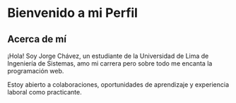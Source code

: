 # Bienvenido a mi Perfil

## Acerca de mí

¡Hola! Soy Jorge Chávez, un estudiante de la Universidad de Lima de Ingeniería de Sistemas, amo mi carrera pero sobre todo me encanta la programación web. 

Estoy abierto a colaboraciones, oportunidades de aprendizaje y experiencia laboral como practicante.

<!--
**Jorge-Chavez004/Jorge-Chavez004** is a ✨ _special_ ✨ repository because its `README.md` (this file) appears on your GitHub profile.

Here are some ideas to get you started:

- 🔭 I’m currently working on ...
- 🌱 I’m currently learning ...
- 👯 I’m looking to collaborate on ...
- 🤔 I’m looking for help with ...
- 💬 Ask me about ...
- 📫 How to reach me: ...
- 😄 Pronouns: ...
- ⚡ Fun fact: ...
-->
